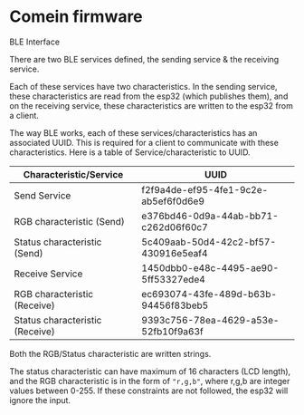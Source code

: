 # Comein firmware


BLE Interface

There are two BLE services defined, the sending service & the receiving service.

Each of these services have two characteristics. In the sending service, these characteristics are read from the esp32 (which publishes them), and on the receiving service, these characteristics are written to the esp32 from a client.

The way BLE works, each of these services/characteristics has an associated UUID. This is required for a client to communicate with these characteristics. Here is a table of Service/characteristic to UUID.


| Characteristic/Service | UUID |
| -----------------------| -----|
| Send Service | f2f9a4de-ef95-4fe1-9c2e-ab5ef6f0d6e9 |
| RGB characteristic (Send) | e376bd46-0d9a-44ab-bb71-c262d06f60c7 |
| Status characteristic (Send) | 5c409aab-50d4-42c2-bf57-430916e5eaf4 |
| Receive Service | 1450dbb0-e48c-4495-ae90-5ff53327ede4 |
| RGB characteristic (Receive) | ec693074-43fe-489d-b63b-94456f83beb5 |
| Status characteristic (Receive) | 9393c756-78ea-4629-a53e-52fb10f9a63f |

Both the RGB/Status characteristic are written strings.

The status characteristic can have maximum of 16 characters (LCD length), and the RGB characteristic is in the form of `"r,g,b"`, where r,g,b are integer values between 0-255. If these constraints are not followed, the esp32 will ignore the input.


